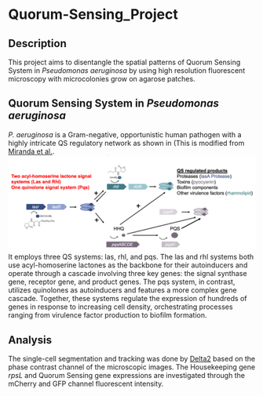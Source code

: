 # Quorum-Sensing_Project

## Description
This project aims to disentangle the spatial patterns of Quorum Sensing System in *Pseudomonas aeruginosa* by using high resolution fluorescent microscopy with microcolonies grow on agarose patches.

## Quorum Sensing System in *Pseudomonas aeruginosa*
*P. aeruginosa* is a Gram-negative, opportunistic human pathogen with a highly intricate QS regulatory network as shown in (This is modified from  [Miranda et al.](https://gitlab.com/delta-microscopy/delta](https://link.springer.com/chapter/10.1007/978-3-031-08491-1_4)). ![Figure Below](Files/QS-scheme.png)It employs three QS systems: las, rhl, and pqs. The las and rhl systems both use acyl-homoserine lactones as the backbone for their autoinducers and operate through a cascade involving three key genes: the signal synthase gene, receptor gene, and product genes. The pqs system, in contrast, utilizes quinolones as autoinducers and features a more complex gene cascade. Together, these systems regulate the expression of hundreds of genes in response to increasing cell density, orchestrating processes ranging from virulence factor production to biofilm formation.

## Analysis
The single-cell segmentation and tracking was done by [Delta2](https://gitlab.com/delta-microscopy/delta) based on the phase contrast channel of the microscopic images. The Housekeeping gene *rpsL* and Quorum Sensing gene expressions are investigated through the mCherry and GFP channel fluorescent intensity.
